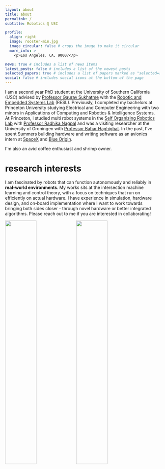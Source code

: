 ```yaml
---
layout: about
title: about
permalink: /
subtitle: Robotics @ USC

profile:
  align: right
  image: rooster-min.jpg
  image_circular: false # crops the image to make it circular
  more_info: >
    <p>Los Angeles, CA, 90007</p>

news: true # includes a list of news items
latest_posts: false # includes a list of the newest posts
selected_papers: true # includes a list of papers marked as "selected={true}"
social: false # includes social icons at the bottom of the page
---
```


I am a second year PhD student at the University of Southern California (USC) advised by [Professor Gaurav Sukhatme](https://viterbi.usc.edu/directory/faculty/Sukhatme/Gaurav) with the [Robotic and Embedded Systems Lab](https://uscresl.org/) (RESL). Previously, I completed my bachelors at Princeton University studying Electrical and Computer Engineering with two minors in Applications of Computing and Robotics & Intelligence Systems. At Princeton, I studied multi robot systems in the [Self Organizing Robotics Lab](https://ssr.princeton.edu/) with [Professor Radhika Nagpal](https://www.radhikanagpal.org/) and was a visiting researcher at the University of Groningen with [Professor Bahar Haghighat](https://research.rug.nl/en/persons/bahar-haghighat). In the past, I've spent Summers building hardware and writing software as an avionics intern at [SpaceX](https://www.spacex.com/) and [Blue Origin](https://www.blueorigin.com/). 
<!-- <!-- My free time is spent playing oboe at the [Princeton University Orchestra](https://orchestra.princeton.edu/) and [Opus](https://opuschamber.org/).  -->
I'm also an avid coffee enthusiast and shrimp owner.

# research interests
I am fascinated by robots that can function autonomously and reliably in **real-world environments**. My works sits at the intersection machine learning and control theory, with a focus on techniques that run on efficiently on actual hardware. I have experience in simulation, hardware design, and on-board implementation where I want to work towards bringing both sides closer - through novel hardware or better integrated algorithms. Please reach out to me if you are interested in collaborating!

<p float="left">
  <img src="../assets/gifs/tro_0.gif" width="45%" />
  <img src="../assets/gifs/tro_1.gif" width="45%" />
</p>

<!-- My current work is in applying Particle Swarm Optimization (PSO) for improving Bayesian surface inspection and designing novel hardware and algorithms for self assembly of origami robots.  -->
<!-- Put your address / P.O. box / other info right below your picture. You can also disable any of these elements by editing `profile` property of the YAML header of your `_pages/about.md`. Edit `_bibliography/papers.bib` and Jekyll will render your [publications page](/al-folio/publications/) automatically. -->
<!-- 
Link to your social media connections, too. This theme is set up to use [Font Awesome icons](https://fontawesome.com/) and [Academicons](https://jpswalsh.github.io/academicons/), like the ones below. Add your Facebook, Twitter, LinkedIn, Google Scholar, or just disable all of them. -->
